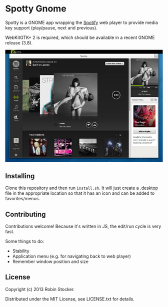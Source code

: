 Spotty Gnome
============

Spotty is a GNOME app wrapping the [Spotify][spotify] web player to
provide media key support (play/pause, next and previous).

WebKitGTK+ 2 is required, which should be available in a recent GNOME
release (3.8).

![Screenshot](img/screenshot.jpg)

Installing
----------

Clone this repository and then run `install.sh`. It will just create a .desktop
file in the appropriate location so that it has an icon and can be added to
favorites/menus.

Contributing
------------

Contributions welcome! Because it's written in JS, the edit/run cycle is
very fast.

Some things to do:

* Stability
* Application menu (e.g. for navigating back to web player)
* Remember window position and size

License
-------

Copyright (c) 2013 Robin Stocker.

Distributed under the MIT License, see LICENSE.txt for details.


[spotify]: https://www.spotify.com/
